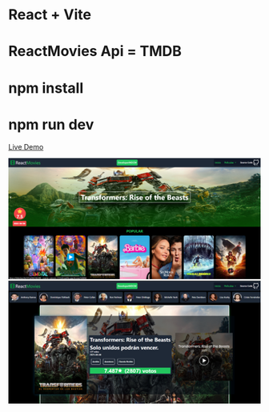 # React + Vite 
# ReactMovies Api = TMDB

 # npm install
 # npm run dev
[Live Demo](https://64de6ee26d101a08423820f0--cosmic-unicorn-3153d4.netlify.app/)

<img src="src/assets/img_2.png" width="540" />
<img src="src/assets/img_1.png" width="540" />
